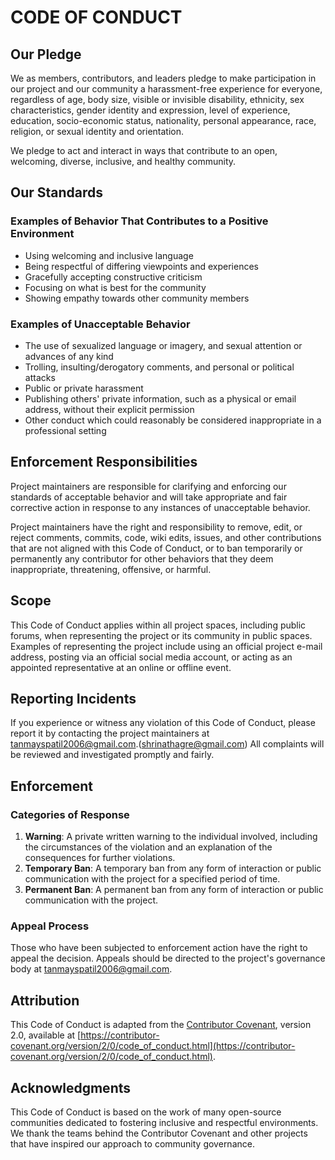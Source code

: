 # CODE OF CONDUCT

## Our Pledge

We as members, contributors, and leaders pledge to make participation in our project and our community a harassment-free experience for everyone, regardless of age, body size, visible or invisible disability, ethnicity, sex characteristics, gender identity and expression, level of experience, education, socio-economic status, nationality, personal appearance, race, religion, or sexual identity and orientation.

We pledge to act and interact in ways that contribute to an open, welcoming, diverse, inclusive, and healthy community.

## Our Standards

### Examples of Behavior That Contributes to a Positive Environment

- Using welcoming and inclusive language
- Being respectful of differing viewpoints and experiences
- Gracefully accepting constructive criticism
- Focusing on what is best for the community
- Showing empathy towards other community members

### Examples of Unacceptable Behavior

- The use of sexualized language or imagery, and sexual attention or advances of any kind
- Trolling, insulting/derogatory comments, and personal or political attacks
- Public or private harassment
- Publishing others' private information, such as a physical or email address, without their explicit permission
- Other conduct which could reasonably be considered inappropriate in a professional setting

## Enforcement Responsibilities

Project maintainers are responsible for clarifying and enforcing our standards of acceptable behavior and will take appropriate and fair corrective action in response to any instances of unacceptable behavior.

Project maintainers have the right and responsibility to remove, edit, or reject comments, commits, code, wiki edits, issues, and other contributions that are not aligned with this Code of Conduct, or to ban temporarily or permanently any contributor for other behaviors that they deem inappropriate, threatening, offensive, or harmful.

## Scope

This Code of Conduct applies within all project spaces, including public forums, when representing the project or its community in public spaces. Examples of representing the project include using an official project e-mail address, posting via an official social media account, or acting as an appointed representative at an online or offline event.

## Reporting Incidents

If you experience or witness any violation of this Code of Conduct, please report it by contacting the project maintainers at [tanmayspatil2006@gmail.com](mailto:tanmayspatil2006@gmail.com).(shrinathagre@gmail.com) All complaints will be reviewed and investigated promptly and fairly.

## Enforcement

### Categories of Response

1. **Warning**: A private written warning to the individual involved, including the circumstances of the violation and an explanation of the consequences for further violations.
2. **Temporary Ban**: A temporary ban from any form of interaction or public communication with the project for a specified period of time.
3. **Permanent Ban**: A permanent ban from any form of interaction or public communication with the project.

### Appeal Process

Those who have been subjected to enforcement action have the right to appeal the decision. Appeals should be directed to the project's governance body at [tanmayspatil2006@gmail.com](mailto:tanmayspatil2006@gmail.com).

## Attribution

This Code of Conduct is adapted from the [Contributor Covenant](https://contributor-covenant.org), version 2.0, available at [https://contributor-covenant.org/version/2/0/code_of_conduct.html](https://contributor-covenant.org/version/2/0/code_of_conduct.html).

## Acknowledgments

This Code of Conduct is based on the work of many open-source communities dedicated to fostering inclusive and respectful environments. We thank the teams behind the Contributor Covenant and other projects that have inspired our approach to community governance.
